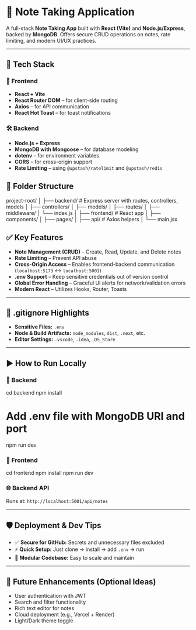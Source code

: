 
# 📝 Note Taking Application

A full-stack **Note Taking App** built with **React (Vite)** and **Node.js/Express**, backed by **MongoDB**. Offers secure CRUD operations on notes, rate limiting, and modern UI/UX practices.

---

## 🔧 Tech Stack

### 🚀 Frontend
- **React + Vite**
- **React Router DOM** – for client-side routing  
- **Axios** – for API communication  
- **React Hot Toast** – for toast notifications

### 🛠️ Backend
- **Node.js + Express**
- **MongoDB with Mongoose** – for database modeling  
- **dotenv** – for environment variables  
- **CORS** – for cross-origin support  
- **Rate Limiting** – using `@upstash/ratelimit` and `@upstash/redis`



## 📁 Folder Structure



project-root/
│
├── backend/       # Express server with routes, controllers, models
│   ├── controllers/
│   ├── models/
│   ├── routes/
│   ├── middleware/
│   └── index.js
│
├── frontend/      # React app
│   ├── components/
│   ├── pages/
│   ├── api/       # Axios helpers
│   └── main.jsx




## ✅ Key Features

- **Note Management (CRUD)** – Create, Read, Update, and Delete notes
- **Rate Limiting** – Prevent API abuse
- **Cross-Origin Access** – Enables frontend-backend communication (`localhost:5173` ↔ `localhost:5001`)
- **.env Support** – Keep sensitive credentials out of version control
- **Global Error Handling** – Graceful UI alerts for network/validation errors
- **Modern React** – Utilizes Hooks, Router, Toasts

---

## 🔐 .gitignore Highlights

- **Sensitive Files:** `.env`  
- **Node & Build Artifacts:** `node_modules`, `dist`, `.next`, etc.  
- **Editor Settings:** `.vscode`, `.idea`, `.DS_Store`

---

## ▶️ How to Run Locally

### 🔹 Backend

cd backend
npm install
# Add .env file with MongoDB URI and port
npm run dev


### 🔹 Frontend


cd frontend
npm install
npm run dev


### 🌐 Backend API

Runs at: `http://localhost:5001/api/notes`

---

## 🛡️ Deployment & Dev Tips

* ✅ **Secure for GitHub:** Secrets and unnecessary files excluded
* ⚡ **Quick Setup:** Just clone → install → add `.env` → run
* 🧩 **Modular Codebase:** Easy to scale and maintain

---

## 🧪 Future Enhancements (Optional Ideas)

* User authentication with JWT
* Search and filter functionality
* Rich text editor for notes
* Cloud deployment (e.g., Vercel + Render)
* Light/Dark theme toggle


